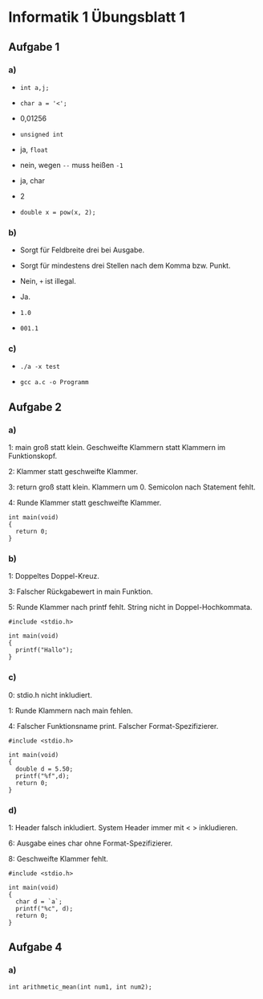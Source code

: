 # Informatik 1 Übungsblatt 1

## Aufgabe 1

### a)

* `int a,j;`

* `char a = '<';`

* 0,01256

* `unsigned int`

* ja, `float`

* nein, wegen `--` muss heißen `-1`

* ja, char

* 2

* `double x = pow(x, 2);`

### b)

* Sorgt für Feldbreite drei bei Ausgabe.

* Sorgt für mindestens drei Stellen nach dem Komma bzw. Punkt.

* Nein, `+` ist illegal.

* Ja.

* `1.0`

* `001.1`

### c)

* `./a -x test`

* `gcc a.c -o Programm`

## Aufgabe 2

### a)

1: main groß statt klein. Geschweifte Klammern statt Klammern im Funktionskopf.

2: Klammer statt geschweifte Klammer.

3: return groß statt klein. Klammern um 0. Semicolon nach Statement fehlt.

4: Runde Klammer statt geschweifte Klammer.

```
int main(void)
{
  return 0;
}
```

### b)

1: Doppeltes Doppel-Kreuz.

3: Falscher Rückgabewert in main Funktion.

5: Runde Klammer nach printf fehlt. String nicht in Doppel-Hochkommata.

```
#include <stdio.h>

int main(void)
{
  printf("Hallo");
}
```

### c)

0: stdio.h nicht inkludiert.

1: Runde Klammern nach main fehlen.

4: Falscher Funktionsname print. Falscher Format-Spezifizierer.

```
#include <stdio.h>

int main(void)
{
  double d = 5.50;
  printf("%f",d);
  return 0;
}
```

### d)

1: Header falsch inkludiert. System Header immer mit < > inkludieren.

6: Ausgabe eines char ohne Format-Spezifizierer.

8: Geschweifte Klammer fehlt.

```
#include <stdio.h>

int main(void)
{
  char d = `a`;
  printf("%c", d);
  return 0;
}
```

## Aufgabe 4

### a)

```
int arithmetic_mean(int num1, int num2);
```